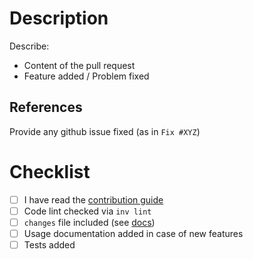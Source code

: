 # Description

Describe:

* Content of the pull request
* Feature added / Problem fixed

## References

Provide any github issue fixed (as in ``Fix #XYZ``)

# Checklist

* [ ] I have read the [contribution guide](https://djangocms-blog.readthedocs.io/en/latest/contributing.html)
* [ ] Code lint checked via `inv lint`
* [ ] ``changes`` file included (see [docs](https://djangocms-blog.readthedocs.io/en/latest/contributing.html#pull-request-guidelines))
* [ ] Usage documentation added in case of new features
* [ ] Tests added
